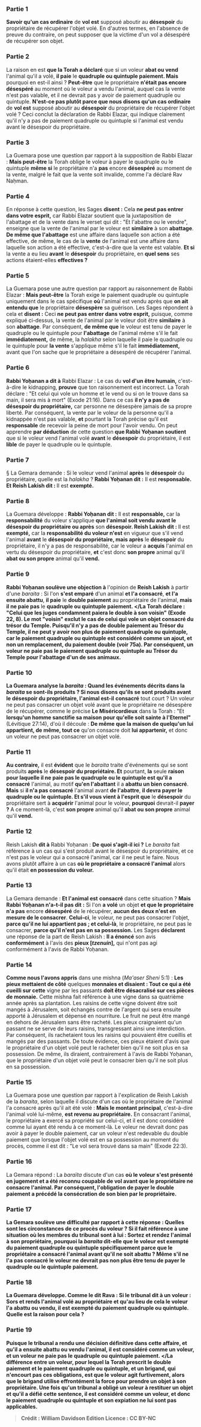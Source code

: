
### Partie 1
<b>Savoir qu'un cas ordinaire</b> de <b>vol est</b> supposé aboutir au <b>désespoir</b> du propriétaire de récupérer l'objet volé. En d'autres termes, en l'absence de preuve du contraire, on peut supposer que la victime d'un vol a désespéré de récupérer son objet.

### Partie 2
La raison en est <b>que la Torah a déclaré</b> que si un voleur <b>abat ou vend</b> l'animal qu'il a volé, <b>il paie</b> le <b>quadruple ou quintuple paiement. Mais</b> pourquoi en est-il ainsi ? <b>Peut-être</b> que le propriétaire <b>n'était pas encore</b> <b>désespéré</b> au moment où le voleur a vendu l'animal, auquel cas la vente n'est pas valable, et il ne devrait pas y avoir de paiement quadruple ou quintuple. <b>N'est-ce pas plutôt parce que nous disons qu'un cas ordinaire</b> de <b>vol est</b> supposé aboutir au <b>désespoir</b> du propriétaire de récupérer l'objet volé ? Ceci conclut la déclaration de Rabbi Elazar, qui indique clairement qu'il n'y a pas de paiement quadruple ou quintuple si l'animal est vendu avant le désespoir du propriétaire.

### Partie 3
La Guemara pose une question par rapport à la supposition de Rabbi Elazar : <b>Mais peut-être</b> la Torah oblige le voleur à payer le quadruple ou le quintuple <b>même si</b> le propriétaire n'a <b>pas</b> encore <b>désespéré</b> au moment de la vente, malgré le fait que la vente soit invalide, comme l'a déclaré Rav Naḥman.

### Partie 4
En réponse à cette question, les Sages <b>disent :</b> Cela <b>ne peut pas entrer dans votre esprit,</b> car Rabbi Elazar soutient que la juxtaposition de l'abattage et de la vente dans le verset qui dit : "Et l'abattre ou le vendre", enseigne que la vente de l'animal par le voleur est <b>similaire</b> à son <b>abattage</b>. <b>De même que l'abattage</b> est une affaire dans laquelle son action a été effective, de même,</b> le cas de la <b>vente</b> de l'animal est une affaire dans laquelle son action a été effective,</b> c'est-à-dire que la vente est valable. <b>Et si</b> la vente a eu lieu <b>avant</b> le <b>désespoir</b> du propriétaire, </b> en <b>quel sens</b> ses actions étaient-elles <b>effectives ?</b>

### Partie 5
La Guemara pose une autre question par rapport au raisonnement de Rabbi Elazar : <b>Mais peut-être</b> la Torah exige le paiement quadruple ou quintuple uniquement dans le cas spécifique <b>où</b> l'animal est vendu après que <b>on ait entendu que</b> le propriétaire <b>désespère</b> sa guérison. Les Sages répondent à cela et <b>disent :</b> Ceci <b>ne peut pas entrer dans votre esprit,</b> puisque, comme expliqué ci-dessus, la vente de l'animal par le voleur doit être <b>similaire</b> à son <b>abattage</b>. Par conséquent, <b>de même que</b> le voleur est tenu de payer le quadruple ou le quintuple pour <b>l'abattage</b> de l'animal même s'il le fait <b>immédiatement,</b> de même, la <i>halakha</i> selon laquelle il paie le quadruple ou le quintuple pour <b>la vente</b> s'applique même s'il le fait <b>immédiatement,</b> avant que l'on sache que le propriétaire a désespéré de récupérer l'animal.

### Partie 6
<b>Rabbi Yoḥanan a dit à</b> Rabbi Elazar : Le cas du <b>vol d'un être humain,</b> c'est-à-dire le kidnapping, <b>prouve</b> que ton raisonnement est incorrect. La Torah déclare : "Et celui qui vole un homme et le vend ou si on le trouve dans sa main, il sera mis à mort" (Exode 21:16). Dans ce cas <b>il n'y a pas de désespoir du propriétaire,</b> car personne ne désespère jamais de sa propre liberté. Par conséquent, la vente par le voleur de la personne qu'il a kidnappée n'est pas valable, <b>et</b> pourtant la Torah précise qu'il est <b>responsable</b> de recevoir la peine de mort pour l'avoir vendu. On peut apprendre <b>par déduction</b> de cette question <b>que Rabbi Yoḥanan soutient</b> que si le voleur vend l'animal volé <b>avant</b> le <b>désespoir</b> du propriétaire, il est <b>lible</b> de payer le quadruple ou le quintuple.

### Partie 7
§ La Gemara demande : Si le voleur vend l'animal <b>après</b> le <b>désespoir</b> du propriétaire, quelle</b> est la <i>halakha</i> ? <b>Rabbi Yoḥanan dit :</b> Il est <b>responsable. Et Reish Lakish dit : </b> Il est <b>exempté.</b>

### Partie 8
La Guemara développe : <b>Rabbi Yoḥanan dit :</b> Il est <b>responsable,</b> car la <b>responsabilité</b> du voleur s'applique <b>que l'animal soit vendu <b>avant</b> le <b>désespoir</b> du propriétaire ou après</b> son <b>désespoir. Reish Lakish dit : </b> Il est <b>exempté,</b> car la <b>responsabilité du voleur n'est</b> en vigueur que s'il vend l'animal <b>avant</b> le <b>désespoir du propriétaire, mais après</b> le <b>désespoir</b> du propriétaire, il n'y a pas de responsabilité, car le voleur a <b>acquis</b> l'animal en vertu du désespoir du propriétaire, <b>et</b> c'est donc <b>son propre</b> animal qu'il <b>abat ou son propre</b> animal qu'il <b>vend. </b>

### Partie 9
<b>Rabbi Yoḥanan soulève une objection à</b> l'opinion de <b>Reish Lakish</b> à partir d'une <i>baraita</i> : Si l'on <b>s'est emparé</b> d'un animal <b>et l'a consacré</b>, <b>et l'a ensuite abattu</b>, <b>il paie</b> le <b>double paiement</b> au propriétaire de l'animal, <b>mais il ne paie pas</b> le <b>quadruple ou quintuple paiement. </La Torah déclare : "Celui que les juges condamnent paiera le double à son voisin" (Exode 22, 8). Le mot "voisin" exclut le cas de celui qui vole un objet consacré du trésor du Temple. Puisqu'il n'y a pas de double paiement au Trésor du Temple, il ne peut y avoir non plus de paiement quadruple ou quintuple, car le paiement quadruple ou quintuple est considéré comme un ajout, et non un remplacement, du paiement double (voir 75a). Par conséquent, un voleur ne paie pas le paiement quadruple ou quintuple au Trésor du Temple pour l'abattage d'un de ses animaux.

### Partie 10
La Guemara analyse la <i>baraita</i> : <b>Quand</b> les événements décrits dans la <i>baraita</i> se sont-ils produits ? <b>Si nous disons</b> qu'ils se sont produits <b>avant</b> le <b>désespoir</b> du propriétaire, l'animal est-il</b> <b>consacré</b> tout court ? Un voleur ne peut pas consacrer un objet volé avant que le propriétaire ne désespère de le récupérer, comme le précise <b>Le Miséricordieux</b> dans la Torah : "Et <b>lorsqu'un homme sanctifie sa maison pour qu'elle soit sainte à l'Eternel"</b> (Lévitique 27:14), d'où il découle : <b>De même que la maison de quelqu'un lui appartient, de même, tout ce</b> qu'on consacre doit <b>lui appartenir,</b> et donc un voleur ne peut pas consacrer un objet volé.

### Partie 11
<b>Au contraire,</b> il est <b>évident</b> que le <i>baraita</i> traite d'événements qui se sont produits <b>après</b> le <b>désespoir du propriétaire. Et</b> pourtant, <b>la</b> seule <b>raison pour laquelle il ne paie pas le quadruple ou le quintuple est qu'il a consacré</b> l'animal, au motif <b>qu'en l'abattant</b> il a <b>abattu un bien consacré</b>. <b>Mais</b> si <b>il n'a pas consacré</b> l'animal avant <b>de l'abattre</b>, <b>il devra payer le quadruple ou le quintuple. Et s'il vous vient à l'esprit que</b> le <b>désespoir</b> du propriétaire sert à <b>acquérir</b> l'animal pour le voleur, <b>pourquoi</b> devrait-il <b>payer ? </b> A ce moment-là, c'est <b>son propre</b> animal qu'il <b>abat ou son propre</b> animal qu'il <b>vend.</b>

### Partie 12
Reish Lakish <b>dit à</b> Rabbi Yoḥanan : <b>De quoi s'agit-il ici ?</b> Le <i>baraita</i> fait référence à un cas qui s'est produit avant le désespoir du propriétaire, et ce n'est pas le voleur qui a consacré l'animal, car il ne peut le faire. Nous avons plutôt affaire à un cas <b>où le propriétaire a consacré l'animal</b> alors qu'il était <b>en possession du voleur.</b>

### Partie 13
La Gemara demande : <b>Et l'animal est</b> <b>consacré</b> dans cette situation ? <b>Mais Rabbi Yoḥanan n'a-t-il pas dit :</b> Si l'on <b>a volé</b> un objet <b>et que le propriétaire n'a pas</b> encore <b>désespéré</b> de le récupérer, <b>aucun des deux n'est en mesure de le consacrer</b>. <b>Celui-ci</b>, le voleur, ne peut pas consacrer l'objet, <b>parce qu'il ne lui appartient pas ; et celui-là</b>, le propriétaire, ne peut pas le consacrer, <b>parce qu'il n'est pas en sa possession.</b> Les Sages <b>déclarent</b> une réponse de la part de Reish Lakish : <b>Il a énoncé</b> son avis <b>conformément</b> à l'avis des <b>pieux [<i>tzenuin</i>],</b> qui n'ont pas agi conformément à l'avis de Rabbi Yoḥanan.

### Partie 14
<b>Comme nous l'avons appris</b> dans une mishna (<i>Ma'aser Sheni</i> 5:1) : <b>Les pieux mettaient de côté</b> quelques <b>monnaies et disaient : Tout ce qui a été cueilli sur cette</b> vigne par les passants <b>doit être désacralisé sur ces pièces de monnaie.</b> Cette mishna fait référence à une vigne dans sa quatrième année après sa plantation. Les raisins de cette vigne doivent être soit mangés à Jérusalem, soit échangés contre de l'argent qui sera ensuite apporté à Jérusalem et dépensé en nourriture. Le fruit ne peut être mangé en dehors de Jérusalem sans être racheté. Les pieux craignaient qu'un passant ne se serve de leurs raisins, transgressant ainsi une interdiction. Par conséquent, ils rachetaient tous les raisins qui pouvaient être cueillis et mangés par des passants. De toute évidence, ces pieux étaient d'avis que le propriétaire d'un objet volé peut le racheter bien qu'il ne soit plus en sa possession. De même, ils diraient, contrairement à l'avis de Rabbi Yoḥanan, que le propriétaire d'un objet volé peut le consacrer bien qu'il ne soit plus en sa possession.

### Partie 15
La Guemara pose une question par rapport à l'explication de Reish Lakish de la <i>baraita</i>, selon laquelle il discute d'un cas où le propriétaire de l'animal l'a consacré après qu'il ait été volé : <b>Mais le montant principal</b>, c'est-à-dire l'animal volé lui-même, <b>est revenu au propriétaire.</b> En consacrant l'animal, le propriétaire a exercé sa propriété sur celui-ci, et il est donc considéré comme lui ayant été rendu à ce moment-là. Le voleur ne devrait donc pas avoir à payer le double paiement, car un voleur n'est redevable du double paiement que lorsque l'objet volé est en sa possession au moment du procès, comme il est dit : "Le vol sera trouvé dans sa main" (Exode 22:3).

### Partie 16
La Gemara répond : La <i>baraïta</i> discute d'un cas <b>où le voleur <b>s'est présenté en jugement</b> et a été reconnu coupable de vol avant que le propriétaire ne consacre l'animal. Par conséquent, l'obligation de payer le double paiement a précédé la consécration de son bien par le propriétaire.

### Partie 17
La Gemara soulève une difficulté par rapport à cette réponse : <b>Quelles sont les circonstances</b> de ce procès du voleur ? <b>Si</b> il fait référence à une situation <b>où</b> les membres du tribunal <b>sont</b> à lui : <b>Sortez</b> et <b>rendez</b> l'animal <b>à</b> son propriétaire, <b>pourquoi</b> la <i>baraita</i> dit-elle que le voleur est exempté du paiement quadruple ou quintuple <b>spécifiquement</b> parce que le propriétaire <b>a consacré</b> l'animal avant qu'il ne soit abattu ? <b>Même s'il ne l'a pas consacré</b> le voleur <b>ne devrait pas non plus être tenu</b> de payer le quadruple ou le quintuple paiement.

### Partie 18
La Guemara développe. <b>Comme le dit Rava :</b> Si le tribunal dit à un voleur : <b>Sors</b> et <b>rends</b> l'animal volé <b>au</b> propriétaire et qu'au lieu de cela le voleur <b>l'a abattu ou vendu</b>, il est <b>exempté</b> du paiement quadruple ou quintuple. <b>Quelle est la raison</b> pour cela ?

### Partie 19
<b>Puisque</b> le tribunal <b>a rendu une décision définitive dans</b> cette <b>affaire, et qu'il</b> a ensuite <b>abattu ou vendu</b> l'animal, <b>il est considéré comme un voleur, et un voleur ne paie pas</b> le <b>quadruple ou quintuple paiement. </La différence entre un voleur, pour lequel la Torah prescrit le double paiement et le paiement quadruple ou quintuple, et un brigand, qui n'encourt pas ces obligations, est que le voleur agit furtivement, alors que le brigand utilise effrontément la force pour prendre un objet à son propriétaire. Une fois qu'un tribunal a obligé un voleur à restituer un objet et qu'il a défié cette sentence, il est considéré comme un voleur, et donc le paiement quadruple ou quintuple et son expiation ne lui sont pas applicables.

>Crédit : William Davidson Edition
>Licence : CC BY-NC